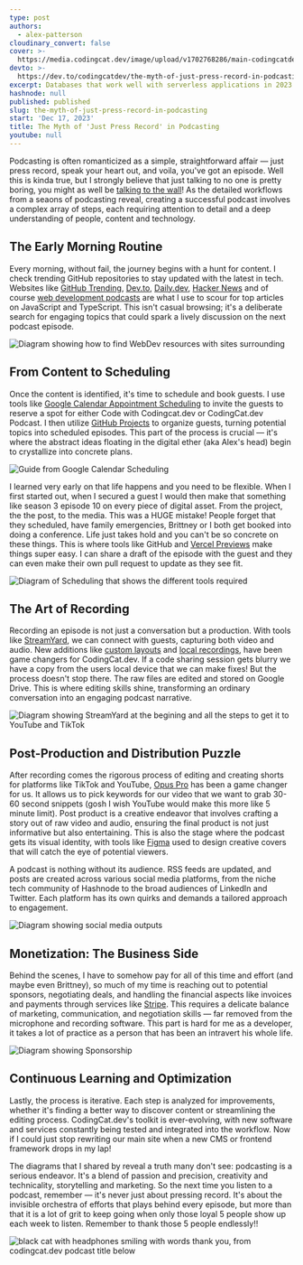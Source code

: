 ```yaml
---
type: post
authors:
  - alex-patterson
cloudinary_convert: false
cover: >-
  https://media.codingcat.dev/image/upload/v1702768286/main-codingcatdev-photo/mythofjustpressrecord-blue.png
devto: >-
  https://dev.to/codingcatdev/the-myth-of-just-press-record-in-podcasting-3gek
excerpt: Databases that work well with serverless applications in 2023
hashnode: null
published: published
slug: the-myth-of-just-press-record-in-podcasting
start: 'Dec 17, 2023'
title: The Myth of 'Just Press Record' in Podcasting
youtube: null
---
```


Podcasting is often romanticized as a simple, straightforward affair — just press record, speak your heart out, and voila, you've got an episode. Well this is kinda true, but I strongly believe that just talking to no one is pretty boring, you might as well be [talking to the wall](https://youtu.be/WqY6VjDtbvA?si=GeOwKb78YpLPH8lW)! As the detailed workflows from a seaons of podcasting reveal, creating a successful podcast involves a complex array of steps, each requiring attention to detail and a deep understanding of people, content and technology.

## The Early Morning Routine

Every morning, without fail, the journey begins with a hunt for content. I check trending GitHub repositories to stay updated with the latest in tech. Websites like [GitHub Trending](https://github.com/trending/javascript?since=weekly), [Dev.to](https://dev.to), [Daily.dev](https://daily.dev), [Hacker News](https://news.ycombinator.com/) and of course [web development podcasts](/post/front-end-web-development-podcasts) are what I use to scour for top articles on JavaScript and TypeScript. This isn't casual browsing; it's a deliberate search for engaging topics that could spark a lively discussion on the next podcast episode.

![Diagram showing how to find WebDev resources with sites surrounding](https://media.codingcat.dev/image/upload/v1702768021/main-codingcatdev-photo/Screenshot_2023-12-16_at_6.00.17_PM.png)

## From Content to Scheduling

Once the content is identified, it's time to schedule and book guests. I use tools like [Google Calendar Appointment Scheduling](https://workspace.google.com/resources/appointment-scheduling/) to invite the guests to reserve a spot for either Code with Codingcat.dev or CodingCat.dev Podcast. I then utilize [GitHub Projects](https://docs.github.com/en/issues/planning-and-tracking-with-projects/learning-about-projects/about-projects) to organize guests, turning potential topics into scheduled episodes. This part of the process is crucial — it's where the abstract ideas floating in the digital ether (aka Alex's head) begin to crystallize into concrete plans.

![Guide from Google Calendar Scheduling](https://media.codingcat.dev/image/upload/v1702768020/main-codingcatdev-photo/Screenshot_2023-12-16_at_6.00.42_PM.png)

I learned very early on that life happens and you need to be flexible. When I first started out, when I secured a guest I would then make that something like season 3 episode 10 on every piece of digital asset. From the project, the the post, to the media. This was a HUGE mistake! People forget that they scheduled, have family emergencies, Brittney or I both get booked into doing a conference. Life just takes hold and you can't be so concrete on these things. This is where tools like GitHub and [Vercel Previews](https://vercel.com/features/previews) make things super easy. I can share a draft of the episode with the guest and they can even make their own pull request to update as they see fit.

![Diagram of Scheduling that shows the different tools required](https://media.codingcat.dev/image/upload/v1702768019/main-codingcatdev-photo/Screenshot_2023-12-16_at_6.01.23_PM.png)

## The Art of Recording

Recording an episode is not just a conversation but a production. With tools like [StreamYard](https://streamyard.com/), we can connect with guests, capturing both video and audio. New additions like [custom layouts](https://support.streamyard.com/hc/en-us/articles/13828085960724-Custom-Layouts) and [local recordings](https://support.streamyard.com/hc/en-us/articles/10725401176596-Local-Recording), have been game changers for CodingCat.dev. If a code sharing session gets blurry we have a copy from the users local device that we can make fixes! But the process doesn't stop there. The raw files are edited and stored on Google Drive. This is where editing skills shine, transforming an ordinary conversation into an engaging podcast narrative.

![Diagram showing StreamYard at the begining and all the steps to get it to YouTube and TikTok](https://media.codingcat.dev/image/upload/v1702768022/main-codingcatdev-photo/Screenshot_2023-12-16_at_6.01.58_PM.png)

## Post-Production and Distribution Puzzle

After recording comes the rigorous process of editing and creating shorts for platforms like TikTok and YouTube, [Opus Pro](https://www.opus.pro/) has been a game changer for us. It allows us to pick keywords for our video that we want to grab 30-60 second snippets (gosh I wish YouTube would make this more like 5 minute limit). Post product is a creative endeavor that involves crafting a story out of raw video and audio, ensuring the final product is not just informative but also entertaining. This is also the stage where the podcast gets its visual identity, with tools like [Figma](https://www.figma.com/) used to design creative covers that will catch the eye of potential viewers.

A podcast is nothing without its audience. RSS feeds are updated, and posts are created across various social media platforms, from the niche tech community of Hashnode to the broad audiences of LinkedIn and Twitter. Each platform has its own quirks and demands a tailored approach to engagement.

![Diagram showing social media outputs](https://media.codingcat.dev/image/upload/v1702768019/main-codingcatdev-photo/Screenshot_2023-12-16_at_6.02.09_PM.png)

## Monetization: The Business Side

Behind the scenes, I have to somehow pay for all of this time and effort (and maybe even Brittney), so much of my time is reaching out to potential sponsors, negotiating deals, and handling the financial aspects like invoices and payments through services like [Stripe](https://stripe.com/invoicing). This requires a delicate balance of marketing, communication, and negotiation skills — far removed from the microphone and recording software. This part is hard for me as a developer, it takes a lot of practice as a person that has been an intravert his whole life.

![Diagram showing Sponsorship](https://media.codingcat.dev/image/upload/v1702768021/main-codingcatdev-photo/Screenshot_2023-12-16_at_6.01.45_PM.png)

## Continuous Learning and Optimization

Lastly, the process is iterative. Each step is analyzed for improvements, whether it's finding a better way to discover content or streamlining the editing process. CodingCat.dev's toolkit is ever-evolving, with new software and services constantly being tested and integrated into the workflow. Now if I could just stop rewriting our main site when a new CMS or frontend framework drops in my lap!

The diagrams that I shared by reveal a truth many don't see: podcasting is a serious endeavor. It's a blend of passion and precision, creativity and technicality, storytelling and marketing. So the next time you listen to a podcast, remember — it's never just about pressing record. It's about the invisible orchestra of efforts that plays behind every episode, but more than that it is a lot of grit to keep going when only those loyal 5 people show up each week to listen. Remember to thank those 5 people endlessly!!

![black cat with headphones smiling with words thank you, from codingcat.dev podcast title below](https://media.codingcat.dev/image/upload/v1702838073/main-codingcatdev-photo/thankyou-codingcatdev-podcast.png)
